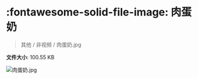 # :fontawesome-solid-file-image: 肉蛋奶

> 其他 / 非视频 / 肉蛋奶.jpg

**文件大小**: 100.55 KB

<img src="https://file.hsyhx.top/其他/非视频/肉蛋奶.jpg"  alt="肉蛋奶.jpg" />
